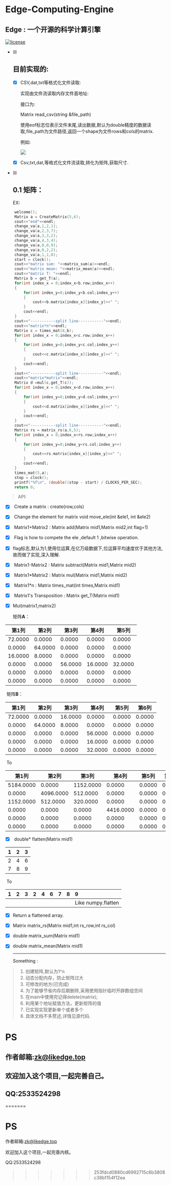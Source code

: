 # Edge-Computing-Engine

## Edge : 一个开源的科学计算引擎
[![license](https://img.shields.io/github/license/mashape/apistatus.svg?maxAge=2592000)](https://github.com/keras-team/keras/blob/master/LICENSE)

- [x] ## 目前实现的:

  - [x] CSV,dat,txt等格式化文件读取:

    实现由文件流读取内存文件首地址:

    接口为:

    Matrix read_csv(string &file_path)

    使用eof标志位表示文件末尾,读出数据,默认为double精度的数据读取,file_path为文件路径,返回一个shape为文件rows和cols的matrix.

    例如:

    ![](./picture/WX20191119-105411@2x.png)

  - [x] Csv,txt,dat,等格式化文件流读取,转化为矩阵,获取尺寸.

- [x] ## 0.1 矩阵：

  EX:

```c
	welcome();
	Matrix a = CreateMatrix(5,6);
	cout<<"end"<<endl;
	change_va(a,1,2,1);
	change_va(a,2,3,7);
	change_va(a,3,3,2);
	change_va(a,4,3,4);
	change_va(a,0,0,9);
	change_va(a,0,2,2);
	change_va(a,1,1,8);
	start = clock();
	cout<<"matrix sum: "<<matrix_sum(a)<<endl;
	cout<<"matrix mean: "<<matrix_mean(a)<<endl;
	cout<<"matrix T: "<<endl;
	Matrix b = get_T(a);
	for(int index_x = 0;index_x<b.row;index_x++)
	{
		for(int index_y=0;index_y<b.col;index_y++)
		{
			cout<<b.matrix[index_x][index_y]<<" ";
		}
		cout<<endl;
	}
	cout<<"-----------split line-----------"<<endl;
	cout<<"matrix*n"<<endl;
	Matrix c = times_mat(8,b);
	for(int index_x = 0;index_x<c.row;index_x++)
	{
		for(int index_y=0;index_y<c.col;index_y++)
		{
			cout<<c.matrix[index_x][index_y]<<" ";
		}
		cout<<endl;
	}
	cout<<"-----------split line-----------"<<endl;
	cout<<"matrix*matrix"<<endl; 
	Matrix d =mul(c,get_T(c));
	for(int index_x = 0;index_x<d.row;index_x++)
	{
		for(int index_y=0;index_y<d.col;index_y++)
		{
			cout<<d.matrix[index_x][index_y]<<" ";
		}
		cout<<endl;
	}
	cout<<"-----------split line-----------"<<endl;
	Matrix rs = matrix_rs(a,6,5);
	for(int index_x = 0;index_x<rs.row;index_x++)
	{
		for(int index_y=0;index_y<rs.col;index_y++)
		{
			cout<<rs.matrix[index_x][index_y]<<" ";
		}
		cout<<endl;
	}
	times_mat(5,a);
	stop = clock();
    printf("%f\n", (double)(stop - start) / CLOCKS_PER_SEC);
	return 0;

```
> API:

- [x] ​		Create a matrix :  create(row,cols)

- [x] ​		Change the element for matrix void move_ele(int &ele1, int &ele2)

- [x] ​		Matrix1+Matrix2 : Matrix add(Matrix mid1,Matrix mid2,int flag=1)

- [x] ​		Flag is how to compete the ele ,default 1 ,bitwise operation.

- [x] ​		flag标志,默认为1,使用位运算,在亿万级数据下,位运算平均速度优于其他方法,故而做了实现,深入理解.

- [x] ​		Matrix1-Matrix2 : Matrix subtract(Matrix mid1,Matrix mid2)

- [x] ​		Matrix1*Matrix2 : Matrix mul(Matrix mid1,Matrix mid2)

- [x] ​		Matrix1*n : Matrix times_mat(int times,Matrix mid1)

- [x] ​		Matrix1's Transposition : Matrix get_T(Matrix mid1)

- [x] ​		Mul(matrix1,matrix2)

  矩阵**A**：

| 第1列   | 第2列   | 第3列   | 第4列   | 第5列   |
| ------- | ------- | ------- | ------- | ------- |
| 72.0000 | 0.0000  | 0.0000  | 0.0000  | 0.0000  |
| 0.0000  | 64.0000 | 0.0000  | 0.0000  | 0.0000  |
| 16.0000 | 8.0000  | 0.0000  | 0.0000  | 0.0000  |
| 0.0000  | 0.0000  | 56.0000 | 16.0000 | 32.0000 |
| 0.0000  | 0.0000  | 0.0000  | 0.0000  | 0.0000  |
| 0.0000  | 0.0000  | 0.0000  | 0.0000  | 0.0000  |

​	矩阵**B**：

| 第1列   | 第2列   | 第3列   | 第4列   | 第5列  | 第6列  |
| ------- | ------- | ------- | ------- | ------ | ------ |
| 72.0000 | 0.0000  | 16.0000 | 0.0000  | 0.0000 | 0.0000 |
| 0.0000  | 64.0000 | 8.0000  | 0.0000  | 0.0000 | 0.0000 |
| 0.0000  | 0.0000  | 0.0000  | 56.0000 | 0.0000 | 0.0000 |
| 0.0000  | 0.0000  | 0.0000  | 16.0000 | 0.0000 | 0.0000 |
| 0.0000  | 0.0000  | 0.0000  | 32.0000 | 0.0000 | 0.0000 |

​	To

| 第1列     | 第2列     | 第3列     | 第4列     | 第5列  | 第6列  |
| --------- | --------- | --------- | --------- | ------ | ------ |
| 5184.0000 | 0.0000    | 1152.0000 | 0.0000    | 0.0000 | 0.0000 |
| 0.0000    | 4096.0000 | 512.0000  | 0.0000    | 0.0000 | 0.0000 |
| 1152.0000 | 512.0000  | 320.0000  | 0.0000    | 0.0000 | 0.0000 |
| 0.0000    | 0.0000    | 0.0000    | 4416.0000 | 0.0000 | 0.0000 |
| 0.0000    | 0.0000    | 0.0000    | 0.0000    | 0.0000 | 0.0000 |
| 0.0000    | 0.0000    | 0.0000    | 0.0000    | 0.0000 | 0.0000 |

- [x] ​		double* flatten(Matrix mid1)


|  1   |  2   |  3   |
| :--: | :--: | :--: |
|  2   |  4   |  6   |
|  7   |  8   |  9   |

​	To

| 1    | 2    | 3    | 2    | 4    | 6    | 7    | 8    | 9                  |
| ---- | ---- | ---- | ---- | ---- | ---- | ---- | ---- | :----------------- |
|      |      |      |      |      |      |      |      | Like numpy.flatten |

- [x] Return a flattened array.

- [x] Matrix matrix_rs(Matrix mid1,int rs_row,int rs_col)

- [x] double matrix_sum(Matrix mid1)

- [x] double matrix_mean(Matrix mid1)

  ------

  Something :

> 1. 创建矩阵,默认为1^n
> 2. 动态分配内存，防止矩阵过大
> 3. 可修改的地方(已完成)
> 4. 为了能够节省内存后期删除,采用使用指针临时开辟数组空间
> 5. 在main中使用完记得delete(matrix);
> 6. 利用某个地址赋值方法，更新矩阵的值
> 7. 已实现实现更新单个或者多个
> 8. 具体文档不多赘述,详情见源代码.
>

# PS

## 作者邮箱:zk@likedge.top

## 欢迎加入这个项目,一起完善自己。

## QQ:2533524298


=======

# PS

 作者邮箱:zk@likedge.top

 欢迎加入这个项目,一起完善内核。

 QQ:2533524298
>>>>>>> 253fdcd0880cd6992715c6b3808c38b1154f12ea


